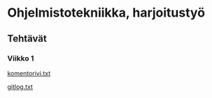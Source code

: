 # Ohjelmistotekniikka, harjoitustyö
## Tehtävät
### Viikko 1
[komentorivi.txt](https://github.com/VeetiE/ot-harjoitustyo/blob/6bf829187748bf04eb260416af0366303b2394aa/laskarit/viikko1/komentorivi.txt)


[gitlog.txt](https://github.com/VeetiE/ot-harjoitustyo/blob/6bf829187748bf04eb260416af0366303b2394aa/laskarit/viikko1/gitlog.txt)
